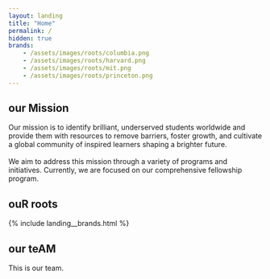 ```yaml
---
layout: landing
title: "Home"
permalink: /
hidden: true
brands:
    - /assets/images/roots/columbia.png
    - /assets/images/roots/harvard.png
    - /assets/images/roots/mit.png
    - /assets/images/roots/princeton.png
---
```


## our Mission

<div>
Our mission is to <span class = "on_flipped">identify brilliant, underserved students worldwide and provide them with resources</span> to remove barriers, foster growth, and cultivate a global community of inspired learners shaping a brighter future.
</div>

<br>
We aim to address this mission through a variety of programs and initiatives. Currently, we are focused on our comprehensive fellowship program.

## ouR roots

{% include landing__brands.html %}

## our teAM

This is our team.
